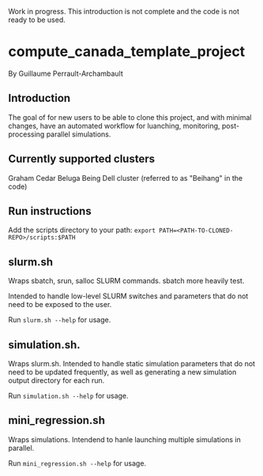 Work in progress. This introduction is not complete and the code is not ready to be used.

# compute_canada_template_project
By Guillaume Perrault-Archambault

## Introduction

The goal of for new users to be able to clone this project, and with minimal changes, have an automated workflow for luanching, monitoring, post-processing parallel simulations.

## Currently supported clusters
Graham
Cedar
Beluga
Being Dell cluster (referred to as "Beihang" in the code)

## Run instructions
Add the scripts directory to your path:
```export PATH=<PATH-TO-CLONED-REPO>/scripts:$PATH```

## slurm.sh

Wraps sbatch, srun, salloc SLURM commands. sbatch more heavily test.

Intended to handle low-level SLURM switches and parameters that do not need to be exposed to the user.

Run ```slurm.sh --help``` for usage.

## simulation.sh.

Wraps slurm.sh. Intended to handle static simulation parameters that do not need to be updated frequently, as well as generating a new simulation output directory for each run.

Run ```simulation.sh --help``` for usage.

## mini_regression.sh

Wraps simulations. Intendend to hanle launching multiple simulations in parallel.

Run ```mini_regression.sh --help``` for usage.

